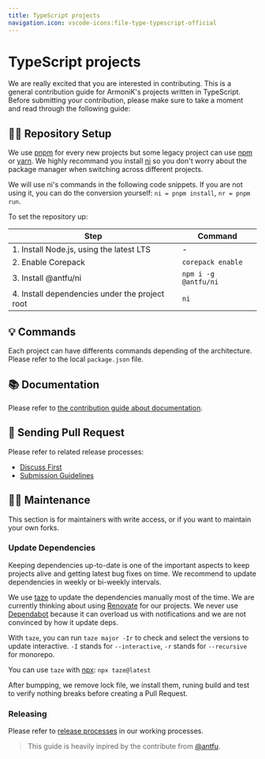 ```yaml
---
title: TypeScript projects
navigation.icon: vscode-icons:file-type-typescript-official
---
```


# TypeScript projects

We are really excited that you are interested in contributing. This is a general contribution guide for ArmoniK's projects written in TypeScript. Before submitting your contribution, please make sure to take a moment and read through the following guide:

## 🧑‍💻 Repository Setup

We use [pnpm](https://pnpm.io) for every new projects but some legacy project can use [npm](https://www.npmjs.com/) or [yarn](https://classic.yarnpkg.com/). We highly recommand you install [ni](https://github.com/antfu/ni) so you don't worry about the package manager when switching across different projects.

We will use ni's commands in the following code snippets. If you are not using it, you can do the conversion yourself: `ni = pnpm install`, `nr = pnpm run`.

To set the repository up:

| Step                                           | Command              |
|------------------------------------------------|----------------------|
| 1. Install Node.js, using the latest LTS       | -                    |
| 2. Enable Corepack                             | `corepack enable`    |
| 3. Install @antfu/ni                           | `npm i -g @antfu/ni` |
| 4. Install dependencies under the project root | `ni`                 |

## 💡 Commands

Each project can have differents commands depending of the architecture. Please refer to the local `package.json` file.

## 📚 Documentation

Please refer to [the contribution guide about documentation](./10.documentation.md).

## 🙌 Sending Pull Request

Please refer to related release processes:

- [Discuss First](../2.working-processes/1.discuss-first.md)
- [Submission Guidelines](../2.working-processes/2.submission-guidelines.md)

## 👩‍🔧 Maintenance

This section is for maintainers with write access, or if you want to maintain your own forks.

### Update Dependencies

Keeping dependencies up-to-date is one of the important aspects to keep projects alive and getting latest bug fixes on time. We recommend to update dependencies in weekly or bi-weekly intervals.

We use [taze](https://github.com/antfu/taze) to update the dependencies manually most of the time. We are currently thinking about using [Renovate](https://renovatebot.com/) for our projects. We never use [Dependabot](https://github.com/dependabot) because it can overload us with notifications and we are not convinced by how it update deps.

With `taze`, you can run `taze major -Ir` to check and select the versions to update interactive. `-I` stands for `--interactive`, `-r` stands for `--recursive` for monorepo.

You can use `taze` with [npx](https://docs.npmjs.com/cli/v9/commands/npx): `npx taze@latest`

After bumpping, we remove lock file, we install them, runing build and test to verify nothing breaks before creating a Pull Request.

### Releasing

Please refer to [release processes](../2.working-processes/3.release-processes.md) in our working processes.

> This guide is heavily inpired by the contribute from [@antfu](https://github.com/antfu/).
